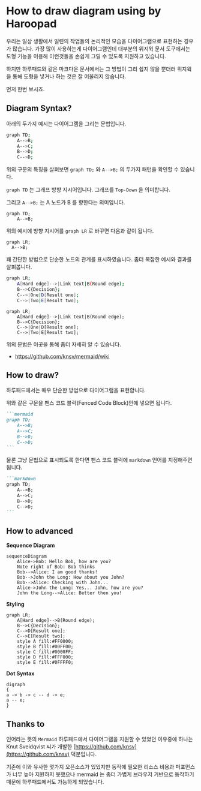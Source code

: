 # How to draw diagram using by Haroopad

우리는 일상 생활에서 일련의 작업들의 논리적인 모습을 다이어그램으로 표현하는 경우가 많습니다. 가장 많이 사용하는게 다이어그램인데 대부분의 위지윅 문서 도구에서는 도형 기능을 이용해 이런것들을 손쉽게 그릴 수 있도록 지원하고 있습니다.

하지만 하루패드와 같은 마크다운 문서에서는 그 방법이 그리 쉽지 않을 뿐더러 위지윅을 통해 도형을 넣거나 하는 것은 잘 어울리지 않습니다.

먼저 한번 보시죠.

## Diagram Syntax?

아래의 두가지 예시는 다이어그램을 그리는 문법입니다.

```bash
graph TD;
    A-->B;
    A-->C;
    B-->D;
    C-->D;
```

위의 구문의 특징을 살펴보면 `graph TD;` 와 `A-->B;` 의 두가지 패턴을 확인할 수 있습니다. 

`graph TD` 는 그래프 방향 지시어입니다. 그래프를 `Top-Down` 을 의미합니다.

그리고 `A-->B;` 는 A 노드가 B 를 향한다는 의미입니다.

```mermaid
graph TD;
	A-->B;
```

위의 예시에 방향 지시어를 `graph LR` 로 바꾸면 다음과 같이 됩니다.

```mermaid
graph LR;
  A-->B;
```

꽤 간단한 방법으로 단순한 노드의 관계를 표시하였습니다. 좀더 복잡한 예시와 결과를 살펴봅니다.

```bash
graph LR;
    A[Hard edge]-->|Link text|B(Round edge);
    B-->C{Decision};
    C-->|One|D[Result one];
    C-->|Two|E[Result two];
```

```mermaid
graph LR;
    A[Hard edge]-->|Link text|B(Round edge);
    B-->C{Decision};
    C-->|One|D[Result one];
    C-->|Two|E[Result two];
```

위의 문법은 이곳을 통해 좀더 자세히 알 수 있습니다.

* https://github.com/knsv/mermaid/wiki

## How to draw?

하루패드에서는 매우 단순한 방법으로 다이어그램을 표현합니다.

위와 같은 구문을 팬스 코드 블럭(Fenced Code Block)안에 넣으면 됩니다.

~~~markdown
```mermaid
graph TD;
    A-->B;
    A-->C;
    B-->D;
    C-->D;
```
~~~

물론 그냥 문법으로 표시되도록 한다면 팬스 코드 블럭에 `markdown` 언어를 지정해주면 됩니다.

~~~markdown
```markdown
graph TD;
    A-->B;
    A-->C;
    B-->D;
    C-->D;
```
~~~

## How to advanced


**Sequence Diagram**
```mermaid
sequenceDiagram
    Alice->Bob: Hello Bob, how are you?
    Note right of Bob: Bob thinks
    Bob-->Alice: I am good thanks!
    Bob-->John the Long: How about you John?
    Bob-->Alice: Checking with John...
    Alice->John the Long: Yes... John, how are you?
    John the Long-->Alice: Better then you!
```

**Styling**
```mermaid
graph LR;
    A[Hard edge]-->B(Round edge);
    B-->C{Decision};
    C-->D[Result one];
    C-->E[Result two];
    style A fill:#FF0000;
    style B fill:#00FF00;
    style C fill:#0000FF;
    style D fill:#FFF000;
    style E fill:#0FFFF0;
```

**Dot Syntax**
```mermaid
digraph
{
a -> b -> c -- d -> e;
a -- e;
}
```
## Thanks to

인어라는 뜻의 `Mermaid` 하루패드에서 다이어그램을 지원할 수 있었던 이유중에 하나는 Knut Sveidqvist 씨가 개발한 [https://github.com/knsv](https://github.com/knsv) 덕분입니다.

기존에 이와 유사한 몇가지 오픈소스가 있었지만 동작에 필요한 리소스 비용과 퍼포먼스가 너무 높아 지원하지 못했으나 mermaid 는 좀더 가볍게 브라우저 기반으로 동작하기 때문에 하루패드에서도 가능하게 되었습니다.